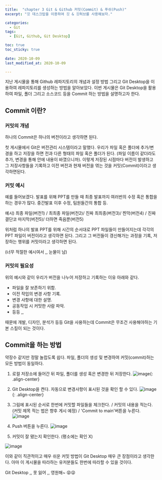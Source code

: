 ```yaml
---
title:  "chapter 3 Git & Github 커밋(Commit) & 푸쉬(Push)" 
excerpt: "깃 데스크탑을 이용하여 깃 & 깃허브를 사용해보자."

categories:
  - Git
tags:
  - [Git, Github, Git Desktop]

toc: true
toc_sticky: true
 
date: 2020-10-09
last_modified_at: 2020-10-09

---
```


지난 게시물을 통해 Github 레파지토리의 개념과 설정 방법 그리고 Git Desktop을 이용하여 레파지토리를 생성하는 방법을 알아보았다. 이번 게시물은 Git Desktop을 활용하여 파일, 폴더 그리고 소스코드 등을 Commit 하는 방법을 설명하고자 한다. 

## Commit 이란?

### 커밋의 개념

하나의 Commit은 하나의 버전이라고 생각하면 된다. 

첫 게시물에서 Git은 버전관리 시스템이라고 말했다. 우리가 파일 혹은 폴더에 추가/변경을 하고 저장을 하면 전과 다른 형태의 파일 혹은 폴더가 된다. (파일 이름이 같더라도 추가, 변경을 통해 안에 내용이 바꼈으니까). 이렇게 저장된 시점마다 버전이 발생하고 그 저장사항들을 기록하고 이전 버전과 현재 버전을 엮는 것을 커밋(Commit)이라고 생각하면된다. 

### 커밋 예시 

예를 들어보겠다. 발표를 위해 PPT를 만들 때 최종 발표까지 여러번의 수정 혹은 통합을 하는 경우가 많다. 중간발표 이후 수정, 팀원들간의 통합 등.

예시) 최종 파일(버전1) / 최최종 파일(버전2)/ 진짜 최최종(버전3)/ 찐막(버전4) / 진짜 결단코 마지막(버전5)/ 더하면 죽음뿐(버전5)

위처럼 하나의 발표 PPT를 위해 시간의 순서대로 PPT 파일들이 만들어지는데 각각의 PPT 파일이 버전이라고 생각하면 된다. 그리고 그 버전들이 갱신해가는 과정을 기록, 저장하는 행위를 커밋이라고 생각하면 된다. 

(너무 적절한 예시여서 ,, 눈물이 남)

### 커밋의 필요성 

위의 예시와 같이 우리가 버전을 나누어 저장하고 기록하는 이유 아래와 같다. 

- 파일을 잘 보존하기 위함. 
- 이전 작업의 변경 사항 기록. 
- 변경 사항에 대한 설명. 
- 공동작업 시 커밋한 사람 파악.
- 등등 ,, 

때문에 개발, 디자인, 분석가 등등 Git을 사용하는데 Commit은 무조건 사용해야하는 기본 스킬이 되는 것이다. 


## Commit을 하는 방법 

약장수 같지만 정말 놀랍도록 쉽다. 파일, 폴더의 생성 및 변경하여 커밋(commit)하는 모든 방법이 동일하다. 

1. 로컬 저장소에 들어간 뒤 파일, 폴더를 생성 혹은 변경한 뒤 저장한다. 
  ![image](https://user-images.githubusercontent.com/67791317/136600062-f89eec96-0b23-417c-aed4-e918a7176568.png){: .align-center}

2. Git Desktop을 켠다. 자동으로 변경사항이 표시된 것을 확인 할 수 있다. 
  ![image](https://user-images.githubusercontent.com/67791317/136600517-07179f1d-edff-463f-9f8f-6205fc53ef24.png){: .align-center}

3. 그림에 표시된 순서로 한번에 커밋할 파일들을 체크한다. / 커밋의 내용을 적는다. (커밋 제목 적는 법은 향후 게시 예정) / 'Commit to main'버튼을 누른다. 
  ![image](https://user-images.githubusercontent.com/67791317/136600824-376fefc7-5b9f-418f-869e-c99f1728bfe7.png)

4. Push 버튼을 누른다. 
  ![image](https://user-images.githubusercontent.com/67791317/136601201-07a8ea1d-db7c-44fe-8a30-ca91ff62f66c.png)

5. 커밋이 잘 됐는지 확인한다. (평소에는 확인 X)

  ![image](https://user-images.githubusercontent.com/67791317/136601436-1bdd0bfb-89fd-4590-b7aa-60ad49b6caf5.png)


이와 같이 직관적이고 매우 쉬운 커밋 방법이 Git Desktop 매우 큰 장점이라고 생각한다. 아마 이 게시물을 따라하는 유저분들도 한번에 따라할 수 있을 것이다. 

Git Desktop ,, 못 잃어 ,, 영원해~ 😝😜
